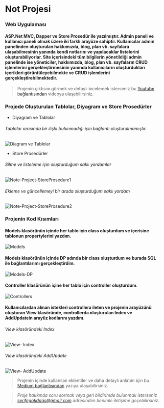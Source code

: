 # Not Projesi
### Web Uygulaması 
#### ASP.Net MVC, Dapper ve Store Prosedür ile yazılmıştır. Admin paneli ve kullanıcı paneli olmak üzere iki farklı arayüze sahiptir. Kullanıcılar admin panelinden oluşturulan hakkımızda, blog, plan vb. sayfalara ulaşabilmesinin yanında kendi notlarını ve yapılacaklar listelerini oluşturabiliyorlar. Site içerisindeki tüm bilgilerin yönetildiği admin panelinde ise yöneticiler, hakkımızda, blog, plan vb. sayfaların CRUD işlemlerini gerçekleştirmesinin yanında kullanıcıların oluşturdukları içerikleri görüntüleyebilmekte ve CRUD işlemlerini gerçekleştirebilmektedir. 

> Projenin çıktısını görmek ve detaylı incelemek isterseniz bu [Youtube bağlantısından](https://www.youtube.com/watch?v=Pox5cUKSTf8&ab_channel=Serife
) videoya ulaşabilirsiniz.

### Projede Oluşturulan Tablolar, Diyagram ve Store Prosedürler
- Diyagram ve Tablolar
###### Tablolar arasında bir ilişki bulunmadığı için bağlantı oluşturulmamıştır.

![Diagram ve Tablolar](https://user-images.githubusercontent.com/117410162/220938977-5545a75d-681c-4c53-85d9-363c2504d4ce.jpg)

- Store Prosedürler
###### Silme ve listeleme için oluşturduğum saklı yordamlar

![Note-Project-StoreProsedure1](https://user-images.githubusercontent.com/117410162/220939321-5a26c220-3e58-4821-b1a5-7a81280c7196.jpg)

###### Ekleme ve güncellemeyi bir arada oluşturduğum saklı yordam

![Note-Project-StoreProsedure2](https://user-images.githubusercontent.com/117410162/220939404-a20c3c9f-6622-4016-b769-043a5f442166.jpg)

### Projenin Kod Kısımları

#### Models klasörünün içinde her tablo için class oluşturdum ve içerisine tablonun propertylerini yazdım.

![Models](https://user-images.githubusercontent.com/117410162/220947377-cf6af951-ee5b-4650-b0e8-bb39435de615.jpg)

#### Models klasörünün içinde DP adında bir class oluşturdum ve burada SQL ile bağlantılarımı gerçekleştirdim.

![Models-DP](https://user-images.githubusercontent.com/117410162/220947775-3ebb5a36-80d4-47e6-a405-b32d0b5fa227.jpg)

#### Controller klasörünün içine her tablo için controller oluşturdum.

![Controllers](https://user-images.githubusercontent.com/117410162/220947991-32ec0189-ffd8-467f-b374-9e24dae6b803.jpg)

#### Kullanıcılardan alınan istekleri controllera ileten ve projenin arayüzünü oluşturan View klasöründe, controllerda oluşturulan Index ve AddUpdatein arayüz kodlarını yazdım.

###### View klasöründeki Index 

![View- Index](https://user-images.githubusercontent.com/117410162/220950280-62245da3-5be4-4e4d-8049-1d934ae83072.jpg)

###### View klasöründeki AddUpdate 

![View- AddUpdate](https://user-images.githubusercontent.com/117410162/220950369-b523d58c-30ef-4b06-ae81-c0948879e3cd.jpg)

>Projenin içinde kullanılan eklentiler ve daha detaylı anlatım için bu [Medium bağlantısından](https://medium.com/@serifegokdaas) yazıya ulaşabilirsiniz.

>*Proje hakkında soru sormak veya geri bildirimde bulunmak isterseniz serifegokdaas@gmail.com adresinden benimle iletişime geçebilirsiniz.*




